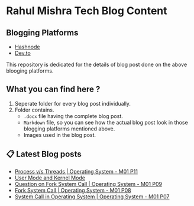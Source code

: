 # Rahul Mishra Tech Blog Content

## Blogging Platforms
- [Hashnode](https://programmingport.hashnode.dev/)
- [Dev.to](https://dev.to/rahulmishra05)

This repository is dedicated for the details of blog post done on the above blooging platforms.

## What you can find here ?
1. Seperate folder for every blog post individually.
2. Folder contains.
    - `.docx` file having the complete blog post.
    - `Markdown` file, so you can see how the actual blog post look in those blogging platforms mentioned above.
    - Images used in the blog post.

## 📋 Latest Blog posts
<!-- BLOG-POST-LIST:START -->
- [Process v/s Threads | Operating System - M01 P11](https://dev.to/rahulmishra05/process-v-s-threads-operating-system-m01-p11-35od)
- [User Mode and Kernel Mode](https://dev.to/rahulmishra05/user-mode-and-kernel-mode-2bm7)
- [Question on Fork System Call | Operating System - M01 P09](https://dev.to/rahulmishra05/question-on-fork-system-call-operating-system-m01-p09-4fkc)
- [Fork System Call | Operating System - M01 P08](https://dev.to/rahulmishra05/fork-system-call-operating-system-m01-p08-27hp)
- [System Call in Operating System | Operating System - M01 P07](https://dev.to/rahulmishra05/system-call-in-operating-system-operating-system-m01-p07-1o88)
<!-- BLOG-POST-LIST:END -->

